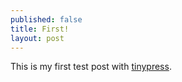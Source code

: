 ```yaml
---
published: false
title: First!
layout: post
---
```

This is my first test post with [tinypress](https://tinypress.co).